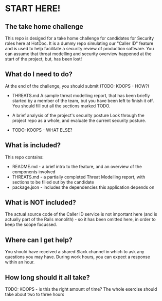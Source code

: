 # START HERE!

## The take home challenge

This repo is desiged for a take home challenge for candidates for Security roles here at HotDoc. It is a dummy repo simulating our "Caller ID" feature and is used to help facilitate a security review of production software. You can assume that threat modelling and security overview happened at the start of the project, but, has been lost!

## What do I need to do?

At the end of the challenge, you should submit (TODO: KOOPS - HOW?)

- THREATS.md
  A sample threat modelling report, that has been briefly started by a member of the team, but you have been left to finish it off. You should fill out all the sections marked TODO.

- A brief analysis of the project's security posture
  Look through the project repo as a whole, and evaluate the current security posture.

- TODO: KOOPS - WHAT ELSE?

## What is included?

This repo contains:

- README.md - a brief intro to the feature, and an overview of the components involved
- THREATS.md - a partially completed Threat Modelling report, with sections to be filled out by the candidate
- package.json - includes the dependencies this application depends on

## What is NOT included?

The actual source code of the Caller ID service is not important here (and is actually part of the Rails monolith) - so it has been omitted here, in order to keep the scope focussed.

## Where can I get help?

You should have received a shared Slack channel in which to ask any questions you may have. During work hours, you can expect a response within an hour.

## How long should it all take?

TODO: KOOPS - is this the right amount of time?
The whole exercise should take about two to three hours
